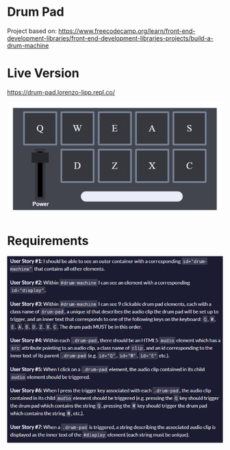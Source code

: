 # Drum Pad

Project based on: https://www.freecodecamp.org/learn/front-end-development-libraries/front-end-development-libraries-projects/build-a-drum-machine

# Live Version

https://drum-pad.lorenzo-lipp.repl.co/

![image](images/preview.jpg)

# Requirements

![image](images/requirements.png)